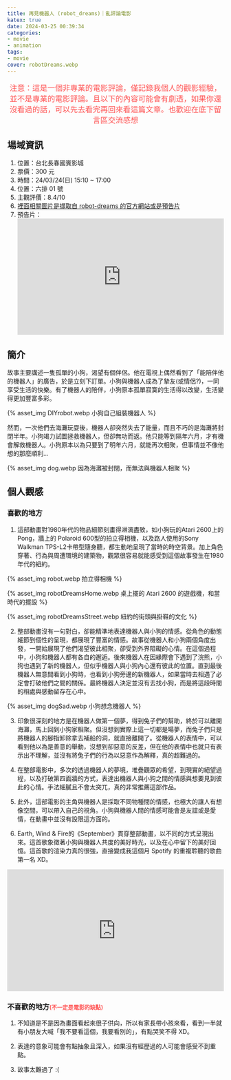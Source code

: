 ```yaml
---
title: 再見機器人 (robot_dreams)｜亂評論電影
katex: true
date: 2024-03-25 00:39:34
categories: 
- movie
- animation
tags: 
- movie
cover: robotDreams.webp
---
```


<p style="font-size:1.1rem;color:#f55;text-align:center">
注意：這是一個非專業的電影評論，僅記錄我個人的觀影經驗，並不是專業的電影評論。且以下的內容可能會有劇透，如果你還沒看過的話，可以先去看完再回來看這篇文章。也歡迎在底下留言區交流感想</p>

## 場域資訊

1. 位置：台北長春國賓影城
2. 票價：300 元
3. 時間：24/03/24(日) 15:10 ~ 17:00
4. 位置：六排 01 號
5. 主觀評價：8.4/10
6. [裡面相關圖片是擷取自 robot-dreams 的官方網站或是預告片](https://www.arcadiamotionpictures.com/films/robot-dreams/)
7. 預告片：
    <div style="text-align:center;position: relative;width: 100%;padding-bottom: 56.25%;height: 0;overflow: hidden;">
    <iframe style="position: absolute;top: 0;left: 0;width: 100%;height: 100%;" src="https://www.youtube.com/embed/0CHV_ZDlhrA?si=fiKCDsz35Jok6-pU" title="YouTube video player" frameborder="0" allow="accelerometer; autoplay; clipboard-write; encrypted-media; gyroscope; picture-in-picture; web-share" allowfullscreen></iframe>
    </div>

## 簡介

   故事主要講述一隻孤單的小狗，渴望有個伴侶。他在電視上偶然看到了「能陪伴他的機器人」的廣告，於是立刻下訂單。小狗與機器人成為了摯友(或情侶?)，一同享受生活的快樂。有了機器人的陪伴，小狗原本孤單寂寞的生活得以改變，生活變得更加豐富多彩。
   
   {% asset_img DIYrobot.webp 小狗自己組裝機器人 %}

   然而，一次他們去海灘玩耍後，機器人卻突然失去了能量，而且不巧的是海灘將封閉半年。小狗竭力試圖拯救機器人，但卻無功而返。他只能等到隔年六月，才有機會解救機器人。小狗原本以為只要到了明年六月，就能再次相聚，但事情並不像他想的那麼順利...

{% asset_img dog.webp 因為海灘被封閉，而無法與機器人相聚 %}

## 個人觀感

### 喜歡的地方

   1. 這部動畫對1980年代的物品細節刻畫得淋漓盡致，如小狗玩的Atari 2600上的Pong，牆上的 Polaroid 600型的拍立得相機，以及路人使用的Sony Walkman TPS-L2卡帶型隨身聽，都生動地呈現了當時的時空背景。加上角色穿著、行為與周遭環境的建築物，觀眾很容易就能感受到這個故事發生在1980年代的紐約。

{% asset_img robot.webp 拍立得相機 %}

{% asset_img robotDreamsHome.webp 桌上擺的 Atari 2600 的遊戲機，和當時代的擺設 %}

{% asset_img robotDreamsStreet.webp 紐約的街頭與掛鞋的文化 %}

   2. 整部動畫沒有一句對白，卻能精準地表達機器人與小狗的情感。從角色的動態細節到個性的呈現，都展現了豐富的情感。故事從機器人和小狗兩個角度出發，一開始展現了他們渴望彼此相聚，卻受到外界阻礙的心情。在這個過程中，小狗和機器人都有各自的邂逅。後來機器人在因緣際會下遇到了浣熊，小狗也遇到了新的機器人，但似乎機器人與小狗內心還有彼此的位置。直到最後機器人無意間看到小狗時，也看到小狗旁邊的新機器人，如果當時去相遇了必定會打破他們之間的關係。最終機器人決定並沒有去找小狗，而是將這段時間的相處與感動留存在心中。

   {% asset_img dogSad.webp 小狗想念機器人 %}

   3. 印象很深刻的地方是在機器人做第一個夢，得到兔子們的幫助，終於可以離開海灘，馬上回到小狗家相聚。但沒想到實際上這一切都是場夢，而兔子們只是將機器人的腳指卸除拿去補船的洞，就直接離開了。從機器人的表情中，可以看到他以為是善意的舉動，沒想到卻惡意的反差，但在他的表情中也就只有表示出不理解，並沒有將兔子們的行為以惡意作為解釋，真的超難過的。
   
   4. 在整部電影中，多次的透過機器人的夢境，堆疊觀眾的希望，到現實的絕望過程，以及打破第四面牆的方式，表達出機器人與小狗之間的情感與想要見到彼此的心情。手法細膩且不會太突兀，真的非常推薦這部作品。
   
   5. 此外，這部電影的主角與機器人是採取不同物種間的情感，也極大的讓人有想像空間，可以帶入自己的視角。小狗與機器人間的情感可能會是友誼或是愛情，在動畫中並沒有設限這方面的。

   6. Earth, Wind & Fire的《September》貫穿整部動畫，以不同的方式呈現出來。這首歌象徵著小狗與機器人共度的美好時光，以及在心中留下的美好回憶。這首歌的渲染力真的很強，直接變成我這個月 Spotify 的重複聆聽的歌曲第一名 XD。

<div style="text-align:center;position: relative;width: 100%;padding-bottom: 56.25%;height: 0;overflow: hidden;">
<iframe style="position: absolute;top: 0;left: 0;width: 100%;height: 100%;" src="https://www.youtube.com/embed/Gs069dndIYk?si=aD_ycN1uxU4aGFlF" title="YouTube video player" frameborder="0" allow="accelerometer; autoplay; clipboard-write; encrypted-media; gyroscope; picture-in-picture; web-share" allowfullscreen></iframe>
</div>

### 不喜歡的地方<span style="font-size:0.8rem;color:#f55">(不一定是電影的缺點)</span>

   1. 不知道是不是因為畫面看起來很子供向，所以有家長帶小孩來看，看到一半就有小朋友大喊「我不要看這個，我要看別的」，有點哭笑不得 XD。

   2. 表達的意象可能會有點抽象且深入，如果沒有經歷過的人可能會感受不到重點。
   
   3. 故事太難過了 :(